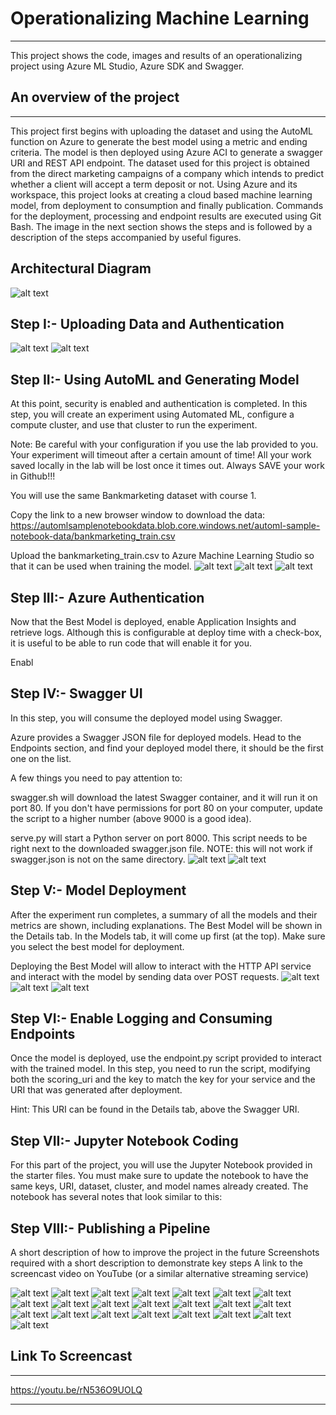 # Operationalizing Machine Learning
***
This project shows the code, images and results of an operationalizing project using Azure ML Studio, Azure SDK and Swagger.
## An overview of the project
***
This project first begins with uploading the dataset and using the AutoML function on Azure to generate the best model using a metric and ending criteria. The model is then deployed using Azure ACI to generate a swagger URI and REST API endpoint. The dataset used for this project is obtained from the direct marketing campaigns of a company which intends to predict whether a client will accept a term deposit or not. Using Azure and its workspace, this project looks at creating a cloud based machine learning model, from deployment to consumption and finally publication. Commands for the deployment, processing and endpoint results are executed using Git Bash. The image in the next section shows the steps and is followed by a description of the steps accompanied by useful figures.
## Architectural Diagram
![alt text](https://raw.githubusercontent.com/AmDeep/Project2_Udacity_Microsoft_ML/main/Images/screen-shot-2020-09-15-at-12.36.11-pm.png)
## Step I:- Uploading Data and Authentication
![alt text](https://raw.githubusercontent.com/AmDeep/Project2_Udacity_Microsoft_ML/main/Images/Image1.PNG)
![alt text](https://raw.githubusercontent.com/AmDeep/Project2_Udacity_Microsoft_ML/main/Images/Image2.PNG)
## Step II:- Using AutoML and Generating Model
At this point, security is enabled and authentication is completed. In this step, you will create an experiment using Automated ML, configure a compute cluster, and use that cluster to run the experiment.

Note: Be careful with your configuration if you use the lab provided to you. Your experiment will timeout after a certain amount of time! All your work saved locally in the lab will be lost once it times out. Always SAVE your work in Github!!!

You will use the same Bankmarketing dataset with course 1.

Copy the link to a new browser window to download the data:
https://automlsamplenotebookdata.blob.core.windows.net/automl-sample-notebook-data/bankmarketing_train.csv

Upload the bankmarketing_train.csv to Azure Machine Learning Studio so that it can be used when training the model.
![alt text](https://raw.githubusercontent.com/AmDeep/Project2_Udacity_Microsoft_ML/main/Images/Image3.PNG)
![alt text](https://raw.githubusercontent.com/AmDeep/Project2_Udacity_Microsoft_ML/main/Images/Image4.PNG)
![alt text](https://raw.githubusercontent.com/AmDeep/Project2_Udacity_Microsoft_ML/main/Images/Image5.PNG)
## Step III:- Azure Authentication
Now that the Best Model is deployed, enable Application Insights and retrieve logs. Although this is configurable at deploy time with a check-box, it is useful to be able to run code that will enable it for you.

Enabl
## Step IV:- Swagger UI
In this step, you will consume the deployed model using Swagger.

Azure provides a Swagger JSON file for deployed models. Head to the Endpoints section, and find your deployed model there, it should be the first one on the list.

A few things you need to pay attention to:

swagger.sh will download the latest Swagger container, and it will run it on port 80. If you don't have permissions for port 80 on your computer, update the script to a higher number (above 9000 is a good idea).

serve.py will start a Python server on port 8000. This script needs to be right next to the downloaded swagger.json file. NOTE: this will not work if swagger.json is not on the same directory.
![alt text](https://raw.githubusercontent.com/AmDeep/Project2_Udacity_Microsoft_ML/main/Images/Image9.PNG)
![alt text](https://raw.githubusercontent.com/AmDeep/Project2_Udacity_Microsoft_ML/main/Images/Image10.PNG)
## Step V:- Model Deployment
After the experiment run completes, a summary of all the models and their metrics are shown, including explanations. The Best Model will be shown in the Details tab. In the Models tab, it will come up first (at the top). Make sure you select the best model for deployment.

Deploying the Best Model will allow to interact with the HTTP API service and interact with the model by sending data over POST requests.
![alt text](https://raw.githubusercontent.com/AmDeep/Project2_Udacity_Microsoft_ML/main/Images/Image6.PNG)
![alt text](https://raw.githubusercontent.com/AmDeep/Project2_Udacity_Microsoft_ML/main/Images/Image7.PNG)
![alt text](https://raw.githubusercontent.com/AmDeep/Project2_Udacity_Microsoft_ML/main/Images/Image8.PNG)
## Step VI:- Enable Logging and Consuming Endpoints
Once the model is deployed, use the endpoint.py script provided to interact with the trained model. In this step, you need to run the script, modifying both the scoring_uri and the key to match the key for your service and the URI that was generated after deployment.

Hint: This URI can be found in the Details tab, above the Swagger URI.
## Step VII:- Jupyter Notebook Coding
For this part of the project, you will use the Jupyter Notebook provided in the starter files. You must make sure to update the notebook to have the same keys, URI, dataset, cluster, and model names already created. The notebook has several notes that look similar to this:
## Step VIII:- Publishing a Pipeline

A short description of how to improve the project in the future
Screenshots required with a short description to demonstrate key steps
A link to the screencast video on YouTube (or a similar alternative streaming service)


![alt text](https://raw.githubusercontent.com/AmDeep/Project2_Udacity_Microsoft_ML/main/Images/Image11.PNG)
![alt text](https://raw.githubusercontent.com/AmDeep/Project2_Udacity_Microsoft_ML/main/Images/Image12.PNG)
![alt text](https://raw.githubusercontent.com/AmDeep/Project2_Udacity_Microsoft_ML/main/Images/Image13.PNG)
![alt text](https://raw.githubusercontent.com/AmDeep/Project2_Udacity_Microsoft_ML/main/Images/Image14.PNG)
![alt text](https://raw.githubusercontent.com/AmDeep/Project2_Udacity_Microsoft_ML/main/Images/Image15.PNG)
![alt text](https://raw.githubusercontent.com/AmDeep/Project2_Udacity_Microsoft_ML/main/Images/ApplicationInsightEnabled.PNG)
![alt text](https://raw.githubusercontent.com/AmDeep/Project2_Udacity_Microsoft_ML/main/Images/Consume_Publish_SDK.PNG)
![alt text](https://raw.githubusercontent.com/AmDeep/Project2_Udacity_Microsoft_ML/main/Images/Endpoint_JSON_Output.PNG)
![alt text](https://raw.githubusercontent.com/AmDeep/Project2_Udacity_Microsoft_ML/main/Images/Endpoint_Pipeline_Complete.PNG)
![alt text](https://raw.githubusercontent.com/AmDeep/Project2_Udacity_Microsoft_ML/main/Images/Endpoint_Pipeline_Complete_1.PNG)
![alt text](https://raw.githubusercontent.com/AmDeep/Project2_Udacity_Microsoft_ML/main/Images/Endpoint_Pipeline_Complete_2.PNG)
![alt text](https://raw.githubusercontent.com/AmDeep/Project2_Udacity_Microsoft_ML/main/Images/Endpoint_Pipeline_Complete_11.PNG)
![alt text](https://raw.githubusercontent.com/AmDeep/Project2_Udacity_Microsoft_ML/main/Images/Endpoint_py.PNG)
![alt text](https://raw.githubusercontent.com/AmDeep/Project2_Udacity_Microsoft_ML/main/Images/Enpoint_SDK_Check.PNG)
![alt text](https://raw.githubusercontent.com/AmDeep/Project2_Udacity_Microsoft_ML/main/Images/HTTPAPI_1.PNG)
![alt text](https://raw.githubusercontent.com/AmDeep/Project2_Udacity_Microsoft_ML/main/Images/HTTPAPI_2.PNG)
![alt text](https://raw.githubusercontent.com/AmDeep/Project2_Udacity_Microsoft_ML/main/Images/Insights.PNG)
![alt text](https://raw.githubusercontent.com/AmDeep/Project2_Udacity_Microsoft_ML/main/Images/Logspyresult.PNG)
![alt text](https://raw.githubusercontent.com/AmDeep/Project2_Udacity_Microsoft_ML/main/Images/Pipeline_1.PNG)
![alt text](https://raw.githubusercontent.com/AmDeep/Project2_Udacity_Microsoft_ML/main/Images/Pipeline_2.PNG)
![alt text](https://raw.githubusercontent.com/AmDeep/Project2_Udacity_Microsoft_ML/main/Images/Pipeline_Endpoint_5.PNG)
![alt text](https://raw.githubusercontent.com/AmDeep/Project2_Udacity_Microsoft_ML/main/Images/Pipeline_Rest_Endpoint_6.PNG)
## Link To Screencast
***
https://youtu.be/rN536O9UOLQ
***
